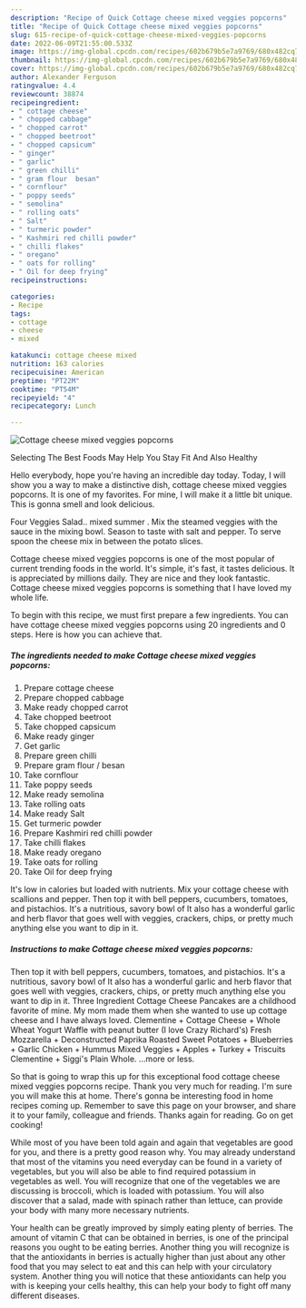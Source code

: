 ```yaml
---
description: "Recipe of Quick Cottage cheese mixed veggies popcorns"
title: "Recipe of Quick Cottage cheese mixed veggies popcorns"
slug: 615-recipe-of-quick-cottage-cheese-mixed-veggies-popcorns
date: 2022-06-09T21:55:00.533Z
image: https://img-global.cpcdn.com/recipes/602b679b5e7a9769/680x482cq70/cottage-cheese-mixed-veggies-popcorns-recipe-main-photo.jpg
thumbnail: https://img-global.cpcdn.com/recipes/602b679b5e7a9769/680x482cq70/cottage-cheese-mixed-veggies-popcorns-recipe-main-photo.jpg
cover: https://img-global.cpcdn.com/recipes/602b679b5e7a9769/680x482cq70/cottage-cheese-mixed-veggies-popcorns-recipe-main-photo.jpg
author: Alexander Ferguson
ratingvalue: 4.4
reviewcount: 38874
recipeingredient:
- " cottage cheese"
- " chopped cabbage"
- " chopped carrot"
- " chopped beetroot"
- " chopped capsicum"
- " ginger"
- " garlic"
- " green chilli"
- " gram flour  besan"
- " cornflour"
- " poppy seeds"
- " semolina"
- " rolling oats"
- " Salt"
- " turmeric powder"
- " Kashmiri red chilli powder"
- " chilli flakes"
- " oregano"
- " oats for rolling"
- " Oil for deep frying"
recipeinstructions:

categories:
- Recipe
tags:
- cottage
- cheese
- mixed

katakunci: cottage cheese mixed 
nutrition: 163 calories
recipecuisine: American
preptime: "PT22M"
cooktime: "PT54M"
recipeyield: "4"
recipecategory: Lunch

---
```



![Cottage cheese mixed veggies popcorns](https://img-global.cpcdn.com/recipes/602b679b5e7a9769/680x482cq70/cottage-cheese-mixed-veggies-popcorns-recipe-main-photo.jpg)

Selecting The Best Foods May Help You Stay Fit And Also Healthy

Hello everybody, hope you're having an incredible day today. Today, I will show you a way to make a distinctive dish, cottage cheese mixed veggies popcorns. It is one of my favorites. For mine, I will make it a little bit unique. This is gonna smell and look delicious.

Four Veggies Salad.. mixed summer . Mix the steamed veggies with the sauce in the mixing bowl. Season to taste with salt and pepper. To serve spoon the cheese mix in between the potato slices.

Cottage cheese mixed veggies popcorns is one of the most popular of current trending foods in the world. It's simple, it's fast, it tastes delicious. It is appreciated by millions daily. They are nice and they look fantastic. Cottage cheese mixed veggies popcorns is something that I have loved my whole life.


To begin with this recipe, we must first prepare a few ingredients. You can have cottage cheese mixed veggies popcorns using 20 ingredients and 0 steps. Here is how you can achieve that.

<!--inarticleads1-->

##### The ingredients needed to make Cottage cheese mixed veggies popcorns:

1. Prepare  cottage cheese
1. Prepare  chopped cabbage
1. Make ready  chopped carrot
1. Take  chopped beetroot
1. Take  chopped capsicum
1. Make ready  ginger
1. Get  garlic
1. Prepare  green chilli
1. Prepare  gram flour / besan
1. Take  cornflour
1. Take  poppy seeds
1. Make ready  semolina
1. Take  rolling oats
1. Make ready  Salt
1. Get  turmeric powder
1. Prepare  Kashmiri red chilli powder
1. Take  chilli flakes
1. Make ready  oregano
1. Take  oats for rolling
1. Take  Oil for deep frying


It&#39;s low in calories but loaded with nutrients. Mix your cottage cheese with scallions and pepper. Then top it with bell peppers, cucumbers, tomatoes, and pistachios. It&#39;s a nutritious, savory bowl of It also has a wonderful garlic and herb flavor that goes well with veggies, crackers, chips, or pretty much anything else you want to dip in it. 

<!--inarticleads2-->

##### Instructions to make Cottage cheese mixed veggies popcorns:



Then top it with bell peppers, cucumbers, tomatoes, and pistachios. It&#39;s a nutritious, savory bowl of It also has a wonderful garlic and herb flavor that goes well with veggies, crackers, chips, or pretty much anything else you want to dip in it. Three Ingredient Cottage Cheese Pancakes are a childhood favorite of mine. My mom made them when she wanted to use up cottage cheese and I have always loved. Clementine + Cottage Cheese + Whole Wheat Yogurt Waffle with peanut butter (I love Crazy Richard&#39;s) Fresh Mozzarella + Deconstructed Paprika Roasted Sweet Potatoes + Blueberries + Garlic Chicken + Hummus Mixed Veggies + Apples + Turkey + Triscuits Clementine + Siggi&#39;s Plain Whole. …more or less. 

So that is going to wrap this up for this exceptional food cottage cheese mixed veggies popcorns recipe. Thank you very much for reading. I'm sure you will make this at home. There's gonna be interesting food in home recipes coming up. Remember to save this page on your browser, and share it to your family, colleague and friends. Thanks again for reading. Go on get cooking!

While most of you have been told again and again that vegetables are good for you, and there is a pretty good reason why. You may already understand that most of the vitamins you need everyday can be found in a variety of vegetables, but you will also be able to find required potassium in vegetables as well. You will recognize that one of the vegetables we are discussing is broccoli, which is loaded with potassium. You will also discover that a salad, made with spinach rather than lettuce, can provide your body with many more necessary nutrients.

Your health can be greatly improved by simply eating plenty of berries. The amount of vitamin C that can be obtained in berries, is one of the principal reasons you ought to be eating berries. Another thing you will recognize is that the antioxidants in berries is actually higher than just about any other food that you may select to eat and this can help with your circulatory system. Another thing you will notice that these antioxidants can help you with is keeping your cells healthy, this can help your body to fight off many different diseases.
